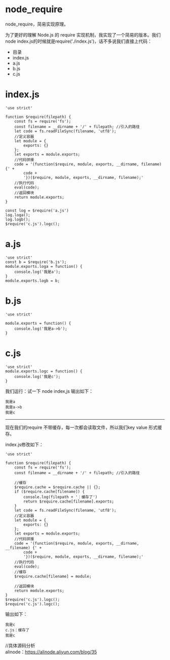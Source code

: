 # node_require
node_require，简易实现原理。

为了更好的理解 Node.js 的 require 实现机制，我实现了一个简易的版本。我们node index.js的时候就是require('./index.js')，话不多说我们直接上代码：
 - 目录
  - index.js
  - a.js
  - b.js
  - c.js

# index.js
```
'use strict'

function $require(filepath) {
    const fs = require('fs');
    const filename = __dirname + '/' + filepath; //引入的路径
    let code = fs.readFileSync(filename, 'utf8');
    //定义容器
    let module = {
        exports: {}
    };
    let exports = module.exports;
    //代码拼接
    code = '(function($require, module, exports, __dirname, filename) {' +
        code +
        '})($require, module, exports, __dirname, filename);'
    //执行代码
    eval(code);
    //返回模块
    return module.exports;
}

const log = $require('a.js')
log.loga();
log.logb();
$require('c.js').logc();
```
# a.js
```
'use strict'
const b = $require('b.js');
module.exports.loga = function() {
    console.log('我是a');
}
module.exports.logb = b;

```
# b.js
```
'use strict'

module.exports = function() {
    console.log('我是a->b');
}

```
# c.js
```
'use strict'
module.exports.logc = function() {
    console.log('我是c');
}

```

我们运行：试一下 node index,js 输出如下：

```
我是a
我是a->b
我是c
```
---
现在我们的require 不带缓存，每一次都会读取文件，所以我们key value 形式缓存。

index.js修改如下：

```
'use strict'

function $require(filepath) {
    const fs = require('fs');
    const filename = __dirname + '/' + filepath; //引入的路径

    //缓存
    $require.cache = $require.cache || {};
    if ($require.cache[filename]) {
        console.log(filepath + '：缓存了')
        return $require.cache[filename].exports;
    }
    let code = fs.readFileSync(filename, 'utf8');
    //定义容器
    let module = {
        exports: {}
    };
    let exports = module.exports;
    //代码拼接
    code = '(function($require, module, exports, __dirname, __filename) {' +
        code +
        '})($require, module, exports, __dirname, filename);'
    //执行代码
    eval(code);
    //缓存
    $require.cache[filename] = module;

    //返回模块
    return module.exports;
}
$require('c.js').logc();
$require('c.js').logc();

```
输出如下：

```
我是c
c.js：缓存了
我是c
```

//具体源码分析<br>
alinode：https://alinode.aliyun.com/blog/35





